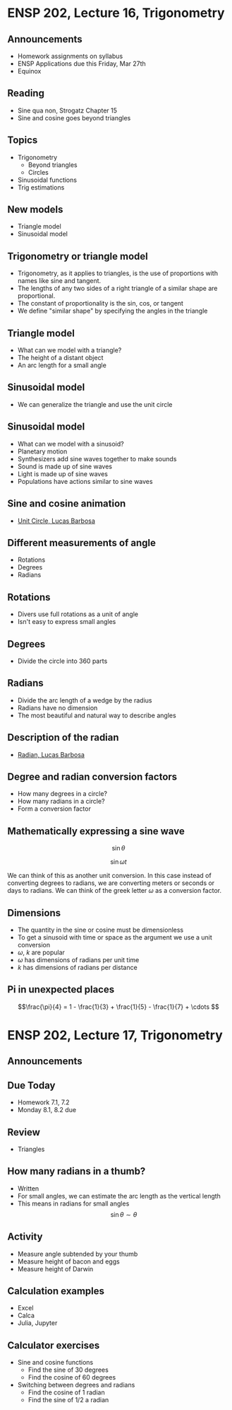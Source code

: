 # ENSP 202, Lecture 16, Trigonometry

## Announcements
- Homework assignments on syllabus
- ENSP Applications due this Friday, Mar 27th
- Equinox

<!-- reorient to syllabus -->

## Reading
- Sine qua non, Strogatz Chapter 15
- Sine and cosine goes beyond triangles

## Topics
- Trigonometry
    - Beyond triangles
    - Circles
- Sinusoidal functions
- Trig estimations


## New models
- Triangle model
- Sinusoidal model

## Trigonometry or triangle model
- Trigonometry, as it applies to triangles, is the use of proportions
  with names like sine and tangent.
- The lengths of any two sides of a right triangle of a similar shape
  are proportional.
- The constant of proportionality is the sin, cos, or tangent
- We define "similar shape" by specifying the angles in the triangle

## Triangle model
- What can we model with a triangle?
- The height of a distant object
- An arc length for a small angle

## Sinusoidal model
- We can generalize the triangle and use the unit circle

## Sinusoidal model
- What can we model with a sinusoid?
- Planetary motion
- Synthesizers add sine waves together to make sounds
- Sound is made up of sine waves
- Light is made up of sine waves
- Populations have actions similar to sine waves


<!-- do i have some unit circle art? -->

## Sine and cosine animation
- [Unit Circle, Lucas Barbosa](http://en.wikipedia.org/wiki/Sine#/media/File:Circle_cos_sin.gif)

## Different measurements of angle
- Rotations
- Degrees
- Radians

## Rotations
- Divers use full rotations as a unit of angle
- Isn't easy to express small angles

## Degrees
- Divide the circle into 360 parts

## Radians
- Divide the arc length of a wedge by the radius
- Radians have no dimension
- The most beautiful and natural way to describe angles

## Description of the radian
- [Radian, Lucas Barbosa](http://en.wikipedia.org/wiki/User:LucasVB/Gallery#/media/File:Circle_radians.gif)

## Degree and radian conversion factors
- How many degrees in a circle?
- How many radians in a circle?
- Form a conversion factor

## Mathematically expressing a sine wave

$$ \sin\theta $$

$$ \sin \omega t $$

We can think of this as another unit conversion.  In this case instead
of converting degrees to radians, we are converting meters or seconds or
days to radians.  We can think of the greek letter $\omega$ as a
conversion factor.

## Dimensions
- The quantity in the sine or cosine must be dimensionless
- To get a sinusoid with time or space as the argument we use a unit conversion
- $\omega$, $k$ are popular
- $\omega$ has dimensions of radians per unit time
- $k$ has dimensions of radians per distance

## Pi in unexpected places
$$\frac{\pi}{4} = 1 - \frac{1}{3} + \frac{1}{5} - \frac{1}{7} + \cdots $$


# ENSP 202, Lecture 17, Trigonometry

## Announcements

## Due Today
- Homework 7.1, 7.2
- Monday 8.1, 8.2 due

## Review
- Triangles

## How many radians in a thumb?
- Written
- For small angles, we can estimate the arc length as the vertical
  length
- This means in radians for small angles $$\sin\theta \sim \theta$$

## Activity
- Measure angle subtended by your thumb
- Measure height of bacon and eggs
- Measure height of Darwin

## Calculation examples
- Excel
- Calca
- Julia, Jupyter

## Calculator exercises
- Sine and cosine functions
    - Find the sine of 30 degrees
    - Find the cosine of 60 degrees
- Switching between degrees and radians
    - Find the cosine of 1 radian
    - Find the sine of 1/2 a radian


